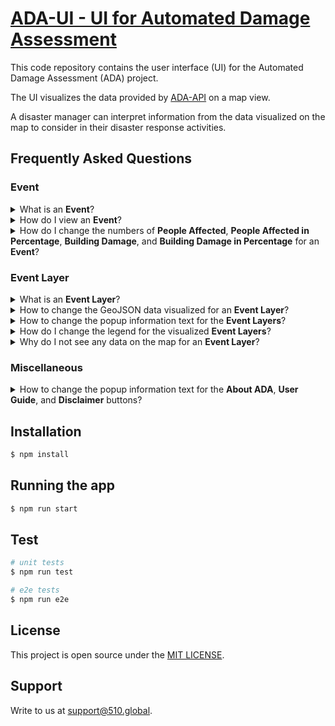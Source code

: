 # [ADA-UI - UI for Automated Damage Assessment](https://ada.510.global/)

This code repository contains the user interface (UI) for the Automated Damage Assessment (ADA) project.

The UI visualizes the data provided by [ADA-API](https://github.com/rodekruis/ADA-API) on a map view.

A disaster manager can interpret information from the data visualized on the map to consider in their disaster response activities.

## Frequently Asked Questions

### Event

<details>
  <summary>What is an <b>Event</b>?</summary>
  <ul><li>An <b>Event</b> refers to a disaster event anywhere in the world. An event can be caused by conflicts, accidents, or nature. Event information can be <b>Restricted</b> (protected by an <b>Event Access Code</b>) or <b>Public</b> (accessible to anyone). An event is identified by an <b>Event Marker</b> on the <a href="https://ada.510.global/events">World View</a> map.</li></ul>
</details>

<details>
  <summary>How do I view an <b>Event</b>?</summary>
  <ul>
  <li>Click on the <b>Event Marker</b> to open the <b>Event Popup</b>.</li>
  <li>If the <b>Event</b> is <b>Public</b>, the <b>View Event</b> button will be clickable.</li>
  <li>If the <b>Event</b> is <b>Restricted</b>, type in the <b>Event Access Code</b>.</li>
  <li>Click on the <b>View Event</b> button.</li>
  <li>The application will show the <b>Event View</b> map.</li>
  </ul>
</details>

<details>
  <summary>How do I change the numbers of <b>People Affected</b>, <b>People Affected in Percentage</b>, <b>Building Damage</b>, and <b>Building Damage in Percentage</b> for an <b>Event</b>?</summary>
  <ul>
  <li>If you refer to the <b>Total Statistics</b> on the left side of the application which are shown under the <b>About ADA</b>, <b>User Guide</b>, and <b>Disclaimer</b> buttons,</li>
  <ul>
  <li>These numbers are from <code><a href="https://ada.510.global/api/swagger/#/event/EventController_findOne">GET /api/events/{id}</a></code>.</li>
  <li>To change these numbers, use <code><a href="https://ada.510.global/api/swagger/#/event/EventController_update">PATCH /api/events/{id}</a></code>.</li>
  </ul>
  <li>If you refer to the <b>Admin Level Statistics</b> on the map of the application which are shown in the admin area popups,</li>
  <ul>
  <li>These numbers are from <code><a href="https://ada.510.global/api/swagger/#/event-layer/EventController_readLayer">GET /api/events/{id}/layer/{name}</a></code>.</li>
  <li>To change these numbers, use <code><a href="https://ada.510.global/api/swagger/#/event-layer/EventController_createLayer">POST /api/events/{id}/layer/{name}</a></code>.</li>
  </ul>
  </ul>
</details>

### Event Layer

<details>
  <summary>What is an <b>Event Layer</b>?</summary>
  <ul>
  <li>An <b>Event Layer</b> is <a href="https://geojson.org/">GeoJSON</a> information of an <b>Event</b> which can be visualized on the <b>Event View</b> map.</li>
  <li>Examples of event layers are administrative boundaries, wealth index, population density, assessment area, building and building damage.</li>
  <li>An event layer can contain extra support information to be shown in information popups.</li>
  </ul>
</details>

<details>
  <summary>How to change the GeoJSON data visualized for an <b>Event Layer</b>?</summary>
  <ul>
  <li>This data is from <code>geojson</code> of <code><a href="https://ada.510.global/api/swagger/#/event-layer/EventController_readLayer">GET /api/events/{id}/layer/{name}</a></code>.</li>
  <li>An example of a valid GeoJSON for administrative boundaries is,

```json
{
    "type": "FeatureCollection",
    "features": [
        {
            "type": "Feature",
            "properties": {
                "people_affected": 6789,
                "people_affected_percentage": 0.23,
                "building_damage": 123,
                "building_damage_percentage": 0.45
            },
            "geometry": {
                "type": "MultiPolygon",
                "coordinates": [
                    [
                        [
                            [95, 216],
                            [241, 253],
                            [175, 138],
                            [95, 216]
                        ]
                    ]
                ]
            }
        }
    ]
}
```

  </li>
  <li>Note that <code>properties</code> contain the keys <code>people_affected</code>, <code>people_affected_percentage</code>, <code>building_damage</code>, and <code>building_damage_percentage</code>. These numbers are shown in the admin area popup and are used to shade the admin areas.</li>
  <li>To change this data update <code>geojson</code> using <code><a href="https://ada.510.global/api/swagger/#/event-layer/EventController_createLayer">POST /api/events/{id}/layer/{name}</a></code>.</li>
  </ul>
</details>

<details>
  <summary>How to change the popup information text for the <b>Event Layers</b>?</summary>
  <ul>
  <li>This data is from <code>information</code> of <code><a href="https://ada.510.global/api/swagger/#/event-layer/EventController_readLayer">GET /api/events/{id}/layer/{name}</a></code>.</li>
  <li>The value for <code>information</code> can be plain string or <a href="https://www.markdownguide.org/cheat-sheet/">Markdown</a>.</li>
  <li>To change this data update <code>information</code> using <code><a href="https://ada.510.global/api/swagger/#/event-layer/EventController_createLayer">POST /api/events/{id}/layer/{name}</a></code>.</li>
  <li>NOTE: <code>information</code> for administrative boundary event layers are not used in ADA-UI.</li>
  </ul>
</details>

<details>
  <summary>How do I change the legend for the visualized <b>Event Layers</b>?</summary>
  <ul>
  <li>A legend is shown for each <b>Event Layer</b> visualized on the <b>Event View</b> map.</li>
  <li>Event Layers assessment area, wealth index, and population density have pre-defined static legends.</li>
  <li>Event Layers with buildings are also static but are grouped together for better readability.</li>
  <li>Event Layers that show admin level properties are calculated using <code>properties</code> in their <code>geojson</code> values.</li>
  <li>The following assumptions are taken to generate legible legends,</li>
  <ul>
  <li>Minimum value is 0.</li>
  <li>Maximum value is the largest property value found in <code>geojson</code>. The lowest possible maximum value is programmatically restricted to 1.</li>
  <li>5 linearly divided categories are generated using the maximum value. For example, a maximum value of <b>2</b> will generate the categories, <code>[ 0 - 0.4, 0.4 - 0.8, 0.8 - 1.2, 1.2 - 1.6, 1.6+ ]</code>.</li>
  </ul>
  </ul>
</details>

<details>
  <summary>Why do I not see any data on the map for an <b>Event Layer</b>?</summary>
  <ol>
  <li>Check if the geojson uploaded for the <b>Event Layer</b> is a valid geojson.</li>
  <li>Check if the geojson features is a not empty array.</li>
  <li>Check if the geojson features contain the property names used by the UI,</li>
  <ul>
  <li>Event Layers <code>admin-{n}</code> use <code>people_affected</code>, <code>people_affected_percentage</code>, <code>building_damage</code>, and <code>building_damage_percentage</code></li>
  <li>Event Layer <code>wealth-index</code> uses <code>rwi</code></li>
  <li>Event Layer <code>population-density</code> uses <code>population_density</code></li>
  </ul>
  <li>Check if the geojson features contain valid values for the property names.</li>
  </ol>
</details>

### Miscellaneous

<details>
  <summary>How to change the popup information text for the <b>About ADA</b>, <b>User Guide</b>, and <b>Disclaimer</b> buttons?</summary>
  <ul>
  <li>The information shown in these popups are from markdown assets within this repository.</li>
  <li>They are stored in <code><a href="https://github.com/rodekruis/ADA-UI/tree/main/src/assets/markdown">src/assets/markdown</a></code> directory.</li>
  <li>Change the content of these assets and rebuild the ADA-UI to effect any changes. A merge into <a href=https://github.com/rodekruis/ADA-UI/tree/main">main</a> branch with commit prefix <code>feat</code> or <code>fix</code> will trigger a rebuild via continuous deployment.</li>
  </ul>
</details>

## Installation

```bash
$ npm install
```

## Running the app

```bash
$ npm run start
```

## Test

```bash
# unit tests
$ npm run test

# e2e tests
$ npm run e2e
```

## License

This project is open source under the [MIT LICENSE](./LICENSE).

## Support

Write to us at [support@510.global](mailto:support@510.global).
